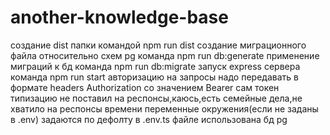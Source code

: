 # another-knowledge-base
создание dist папки командой npm run dist
создание миграционного файла относительно схем pg команда npm run db:generate
применение миграций к бд команда npm run db:migrate
запуск express сервера команда npm run start
авторизацию на запросы надо передавать в формате headers Authorization со значением Bearer сам токен
типизацию не поставил на респонсы,каюсь,есть семейные дела,не хватило на респонсы времени
переменные окружения(если не заданы в .env) задаются по дефолту в .env.ts файле
использована бд pg